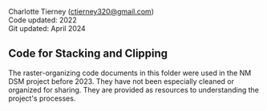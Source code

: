 Charlotte Tierney (ctierney320@gmail.com)
<br /> Code updated: 2022
<br /> Git updated: April 2024

## Code for Stacking and Clipping 

The raster-organizing code documents in this folder were used in the NM DSM project before 2023. They have not been especially cleaned or organized for sharing. They are provided as resources to understanding the project's processes.

